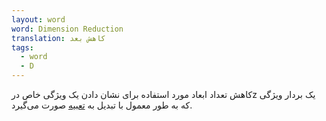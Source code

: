 ```yaml
---
layout: word
word: Dimension Reduction
translation: کاهش بعد
tags:
  - word
  - D
---
```

کاهش تعداد ابعاد مورد استفاده برای نشان دادن یک ویژگی خاص درz یک بردار ویژگی که به طور معمول با تبدیل به [تعبیه](e/embeddings) صورت می‌گیرد.